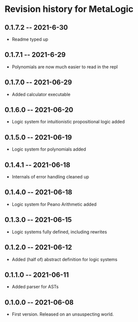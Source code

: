# Revision history for MetaLogic

## 0.1.7.2 -- 2021-6-30

* Readme typed up

## 0.1.7.1 -- 2021-6-29

* Polynomials are now much easier to read in the repl

## 0.1.7.0 -- 2021-06-29

* Added calculator executable

## 0.1.6.0 -- 2021-06-20

* Logic system for intuitionistic propositional logic added

## 0.1.5.0 -- 2021-06-19

* Logic system for polynomials added

## 0.1.4.1 -- 2021-06-18

* Internals of error handling cleaned up

## 0.1.4.0 -- 2021-06-18

* Logic system for Peano Arithmetic added

## 0.1.3.0 -- 2021-06-15

* Logic systems fully defined, including rewrites

## 0.1.2.0 -- 2021-06-12

* Added (half of) abstract definition for logic systems

## 0.1.1.0 -- 2021-06-11

* Added parser for ASTs

## 0.1.0.0 -- 2021-06-08

* First version. Released on an unsuspecting world.

